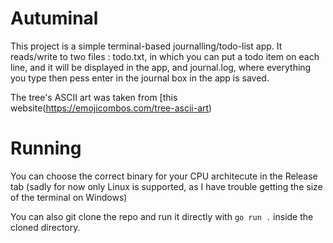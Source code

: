 # Autuminal
This project is a simple terminal-based journalling/todo-list app. It reads/write to two files : todo.txt, in which you can put a todo item on each line, and it will be displayed in the app, and journal.log, where everything you type then pess enter in the journal box in the app is saved.


The tree's ASCII art was taken from [this website(https://emojicombos.com/tree-ascii-art)
# Running
You can choose the correct binary for your CPU architecute in the Release tab (sadly for now only Linux is supported, as I have trouble getting the size of the terminal on Windows)   
 
You can also git clone the repo and run it directly with ```go run .``` inside the cloned directory.